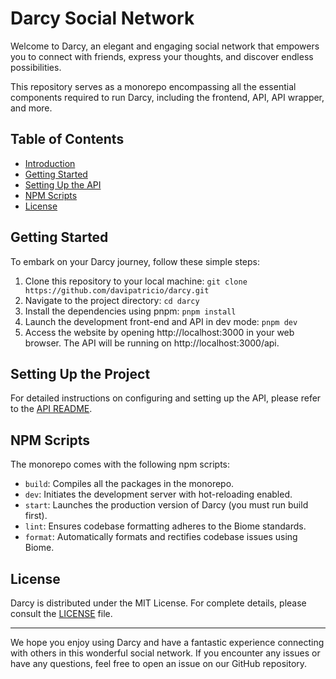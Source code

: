 # Darcy Social Network

Welcome to Darcy, an elegant and engaging social network that empowers you to connect with friends, express your thoughts, and discover endless possibilities.

This repository serves as a monorepo encompassing all the essential components required to run Darcy, including the frontend, API, API wrapper, and more.

## Table of Contents

- [Introduction](#darcy-social-network)
- [Getting Started](#getting-started)
- [Setting Up the API](#setting-up-the-api)
- [NPM Scripts](#npm-scripts)
- [License](#license)

## Getting Started

To embark on your Darcy journey, follow these simple steps:

1. Clone this repository to your local machine: `git clone https://github.com/davipatricio/darcy.git`
2. Navigate to the project directory: `cd darcy`
3. Install the dependencies using pnpm: `pnpm install`
4. Launch the development front-end and API in dev mode: `pnpm dev`
5. Access the website by opening http://localhost:3000 in your web browser. The API will be running on http://localhost:3000/api.

## Setting Up the Project

For detailed instructions on configuring and setting up the API, please refer to the [API README](apps/darcy/README.md).

## NPM Scripts

The monorepo comes with the following npm scripts:

- `build`: Compiles all the packages in the monorepo.
- `dev`: Initiates the development server with hot-reloading enabled.
- `start`: Launches the production version of Darcy (you must run build first).
- `lint`: Ensures codebase formatting adheres to the Biome standards.
- `format`: Automatically formats and rectifies codebase issues using Biome.

## License

Darcy is distributed under the MIT License. For complete details, please consult the [LICENSE](LICENSE) file.

---

We hope you enjoy using Darcy and have a fantastic experience connecting with others in this wonderful social network. If you encounter any issues or have any questions, feel free to open an issue on our GitHub repository.
